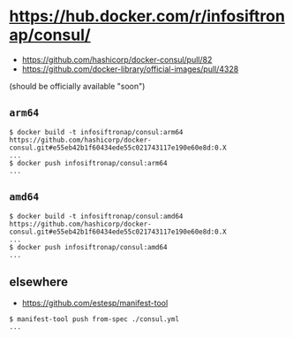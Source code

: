 # https://hub.docker.com/r/infosiftronap/consul/

- https://github.com/hashicorp/docker-consul/pull/82
- https://github.com/docker-library/official-images/pull/4328

(should be officially available "soon")

## `arm64`

```console
$ docker build -t infosiftronap/consul:arm64 https://github.com/hashicorp/docker-consul.git#e55eb42b1f60434ede55c021743117e190e60e8d:0.X
...
$ docker push infosiftronap/consul:arm64
...
```

## `amd64`

```console
$ docker build -t infosiftronap/consul:amd64 https://github.com/hashicorp/docker-consul.git#e55eb42b1f60434ede55c021743117e190e60e8d:0.X
...
$ docker push infosiftronap/consul:amd64
...
```

## elsewhere

- https://github.com/estesp/manifest-tool

```console
$ manifest-tool push from-spec ./consul.yml
...
```
